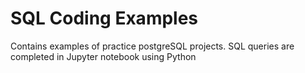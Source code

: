 # SQL Coding Examples

Contains examples of practice postgreSQL projects.  SQL queries are completed in Jupyter notebook using Python  
